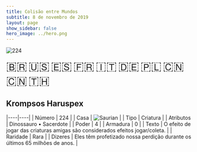 ```yaml
---
title: Colisão entre Mundos
subtitle: 8 de novembro de 2019
layout: page
show_sidebar: false
hero_image: ../hero.png
---
```


![224](https://mastervault-storage-prod.s3.amazonaws.com/media/card_front/pt/452_224_6W599799XQ9H_pt.png)

<span title="Português" style="font-size: 32px;cursor: pointer;" onclick="javascript:document.querySelector('img[alt=\'224\']').src=document.querySelector('img[alt=\'224\']').src.replace(/card_front\/[^/]+/, 'card_front/pt').replace(/_[^/.0-9]+\.png/, '_pt.png')">🇧🇷</span>
<span title="English" style="font-size: 32px;cursor: pointer;" onclick="javascript:document.querySelector('img[alt=\'224\']').src=document.querySelector('img[alt=\'224\']').src.replace(/card_front\/[^/]+/, 'card_front/en').replace(/_[^/.0-9]+\.png/, '_en.png')">🇺🇸</span>
<span title="Español" style="font-size: 32px;cursor: pointer;" onclick="javascript:document.querySelector('img[alt=\'224\']').src=document.querySelector('img[alt=\'224\']').src.replace(/card_front\/[^/]+/, 'card_front/es').replace(/_[^/.0-9]+\.png/, '_es.png')">🇪🇸</span>
<span title="Français" style="font-size: 32px;cursor: pointer;" onclick="javascript:document.querySelector('img[alt=\'224\']').src=document.querySelector('img[alt=\'224\']').src.replace(/card_front\/[^/]+/, 'card_front/fr').replace(/_[^/.0-9]+\.png/, '_fr.png')">🇫🇷</span>
<span title="Italiano" style="font-size: 32px;cursor: pointer;" onclick="javascript:document.querySelector('img[alt=\'224\']').src=document.querySelector('img[alt=\'224\']').src.replace(/card_front\/[^/]+/, 'card_front/it').replace(/_[^/.0-9]+\.png/, '_it.png')">🇮🇹</span>
<span title="Deutsche" style="font-size: 32px;cursor: pointer;" onclick="javascript:document.querySelector('img[alt=\'224\']').src=document.querySelector('img[alt=\'224\']').src.replace(/card_front\/[^/]+/, 'card_front/de').replace(/_[^/.0-9]+\.png/, '_de.png')">🇩🇪</span>
<span title="Polskie" style="font-size: 32px;cursor: pointer;" onclick="javascript:document.querySelector('img[alt=\'224\']').src=document.querySelector('img[alt=\'224\']').src.replace(/card_front\/[^/]+/, 'card_front/pl').replace(/_[^/.0-9]+\.png/, '_pl.png')">🇵🇱</span>
<span title="简体中文" style="font-size: 32px;cursor: pointer;" onclick="javascript:document.querySelector('img[alt=\'224\']').src=document.querySelector('img[alt=\'224\']').src.replace(/card_front\/[^/]+/, 'card_front/zh-hans').replace(/_[^/.0-9]+\.png/, '_zh-hans.png')">🇨🇳</span>
<span title="繁體中文" style="font-size: 32px;cursor: pointer;" onclick="javascript:document.querySelector('img[alt=\'224\']').src=document.querySelector('img[alt=\'224\']').src.replace(/card_front\/[^/]+/, 'card_front/zh-hant').replace(/_[^/.0-9]+\.png/, '_zh-hant.png')">🇨🇳</span>
<span title="ไทย" style="font-size: 32px;cursor: pointer;" onclick="javascript:document.querySelector('img[alt=\'224\']').src=document.querySelector('img[alt=\'224\']').src.replace(/card_front\/[^/]+/, 'card_front/th').replace(/_[^/.0-9]+\.png/, '_th.png')">🇹🇭</span>

## Krompsos Haruspex

|----|----|
| Número | 224 |
| Casa | ![Saurian](https://archonarcana.com/images/thumb/9/9e/Saurian_P.png/22px-Saurian_P.png "Sauro") |
| Tipo | Criatura |
| Atributos | Dinossauro • Sacerdote |
| Poder | 4 |
| Armadura | 0 |
| Texto | O efeito de jogar das criaturas amigas são considerados efeitos jogar/coleta. |
| Raridade | Rara |
| Dizeres | Eles têm profetizado nossa perdição durante  os últimos 65 milhões de anos. |
